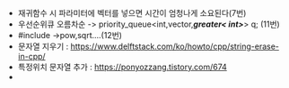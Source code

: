- 재귀함수 시 파라미터에 벡터를 넣으면 시간이 엄청나게 소요된다(7번)
- 우선순위큐 오름차순 -> priority_queue<int,vector<int>,__*greater< int>*__> q;  (11번)
- #include <cmath> ->pow,sqrt....(12번)
- 문자열 지우기 : https://www.delftstack.com/ko/howto/cpp/string-erase-in-cpp/  
- 특정위치 문자열 추가 : https://ponyozzang.tistory.com/674
- 
